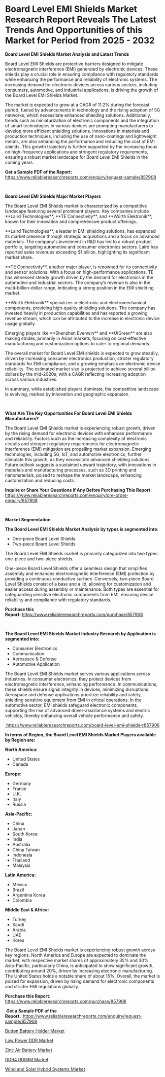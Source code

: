 <p><h1>Board Level EMI Shields Market Research Report Reveals The Latest Trends And Opportunities of this Market for Period from 2025 - 2032</h1></p><p><strong>Board Level EMI Shields Market Analysis and Latest Trends</strong></p>
<p><p>Board Level EMI Shields are protective barriers designed to mitigate electromagnetic interference (EMI) generated by electronic devices. These shields play a crucial role in ensuring compliance with regulatory standards while enhancing the performance and reliability of electronic systems. The increasing demand for electronic devices across various sectors, including consumers, automotive, and industrial applications, is driving the growth of the Board Level EMI Shields Market.</p><p>The market is expected to grow at a CAGR of 11.2% during the forecast period, fueled by advancements in technology and the rising adoption of 5G networks, which necessitate enhanced shielding solutions. Additionally, trends such as miniaturization of electronic components and the integration of smart technologies in various devices are prompting manufacturers to develop more efficient shielding solutions. Innovations in materials and production techniques, including the use of nano-coatings and lightweight metals, are also enhancing the performance and reducing the cost of EMI shields. This growth trajectory is further supported by the increasing focus on high-frequency applications and stringent regulatory requirements, ensuring a robust market landscape for Board Level EMI Shields in the coming years.</p></p>
<p><strong>Get a Sample PDF of the Report:&nbsp;</strong> <a href="https://www.reliableresearchreports.com/enquiry/request-sample/857908?utm_campaign=34&utm_medium=2&utm_source=Github&utm_content=ia&utm_term=10022025&utm_id=board-level-emi-shields">https://www.reliableresearchreports.com/enquiry/request-sample/857908</a></p>
<p>&nbsp;</p>
<p><strong>Board Level EMI Shields Major Market Players</strong></p>
<p><p>The Board Level EMI Shields market is characterized by a competitive landscape featuring several prominent players. Key companies include **Laird Technologies**, **TE Connectivity**, and **Würth Elektronik**, known for their innovation and comprehensive product offerings. </p><p>**Laird Technologies**, a leader in EMI shielding solutions, has expanded its market presence through strategic acquisitions and a focus on advanced materials. The company's investment in R&D has led to a robust product portfolio, targeting automotive and consumer electronics sectors. Laird has reported sales revenues exceeding $1 billion, highlighting its significant market share.</p><p>**TE Connectivity**, another major player, is renowned for its connectivity and sensor solutions. With a focus on high-performance applications, TE has witnessed steady growth driven by the demand for electronics in the automotive and industrial sectors. The company’s revenue is also in the multi-billion-dollar range, indicating a strong position in the EMI shielding market.</p><p>**Würth Elektronik** specializes in electronic and electromechanical components, providing high-quality shielding solutions. The company has invested heavily in production capabilities and has reported a growing revenue stream, which can be attributed to the increase in electronic device usage globally.</p><p>Emerging players like **Shenzhen Evenwin** and **UIGreen** are also making strides, primarily in Asian markets, focusing on cost-effective manufacturing and customization options to cater to regional demands. </p><p>The overall market for Board Level EMI shields is expected to grow steadily, driven by increasing consumer electronics production, stricter regulatory standards for EMI compliance, and a growing emphasis on electronic device reliability. The estimated market size is projected to achieve several billion dollars by the mid-2020s, with a CAGR reflecting increasing adoption across various industries. </p><p>In summary, while established players dominate, the competitive landscape is evolving, marked by innovation and geographic expansion.</p></p>
<p>&nbsp;</p>
<p><strong>What Are The Key Opportunities For Board Level EMI Shields Manufacturers?</strong></p>
<p><p>The Board Level EMI Shields market is experiencing robust growth, driven by the rising demand for electronic devices with enhanced performance and reliability. Factors such as the increasing complexity of electronic circuits and stringent regulatory requirements for electromagnetic interference (EMI) mitigation are propelling market expansion. Emerging technologies, including 5G, IoT, and automotive electronics, further stimulate this growth, as they necessitate advanced shielding solutions. Future outlook suggests a sustained upward trajectory, with innovations in materials and manufacturing processes, such as 3D printing and nanomaterials, poised to reshape the market landscape, enhancing customization and reducing costs.</p></p>
<p><strong>Inquire or Share Your Questions If Any Before Purchasing This Report:</strong> <a href="https://www.reliableresearchreports.com/enquiry/pre-order-enquiry/857908?utm_campaign=34&utm_medium=2&utm_source=Github&utm_content=ia&utm_term=10022025&utm_id=board-level-emi-shields">https://www.reliableresearchreports.com/enquiry/pre-order-enquiry/857908</a></p>
<p>&nbsp;</p>
<p><strong>Market Segmentation</strong></p>
<p><strong>The Board Level EMI Shields Market Analysis by types is segmented into:</strong></p>
<p><ul><li>One-piece Board Level Shields</li><li>Two-piece Board Level Shields</li></ul></p>
<p><p>The Board Level EMI Shields market is primarily categorized into two types: one-piece and two-piece shields. </p><p>One-piece Board Level Shields offer a seamless design that simplifies assembly and enhances electromagnetic interference (EMI) protection by providing a continuous conductive surface. Conversely, two-piece Board Level Shields consist of a base and a lid, allowing for customization and easier access during assembly or maintenance. Both types are essential for safeguarding sensitive electronic components from EMI, ensuring device reliability and compliance with regulatory standards.</p></p>
<p><strong>Purchase this Report:&nbsp;</strong><a href="https://www.reliableresearchreports.com/purchase/857908?utm_campaign=34&utm_medium=2&utm_source=Github&utm_content=ia&utm_term=10022025&utm_id=board-level-emi-shields">https://www.reliableresearchreports.com/purchase/857908</a></p>
<p>&nbsp;</p>
<p><strong>The Board Level EMI Shields Market Industry Research by Application is segmented into:</strong></p>
<p><ul><li>Consumer Electronics</li><li>Communication</li><li>Aerospace & Defense</li><li>Automotive Application</li></ul></p>
<p><p>The Board Level EMI Shields market serves various applications across industries. In consumer electronics, they protect devices from electromagnetic interference, enhancing performance. In communications, these shields ensure signal integrity in devices, minimizing disruptions. Aerospace and defense applications prioritize reliability and safety, shielding sensitive equipment from EMI in critical operations. In the automotive sector, EMI shields safeguard electronic components, supporting the rise of advanced driver-assistance systems and electric vehicles, thereby enhancing overall vehicle performance and safety.</p></p>
<p><a href="https://www.reliableresearchreports.com/board-level-emi-shields-r857908?utm_campaign=34&utm_medium=2&utm_source=Github&utm_content=ia&utm_term=10022025&utm_id=board-level-emi-shields">&nbsp;https://www.reliableresearchreports.com/board-level-emi-shields-r857908</a></p>
<p><strong>In terms of Region, the Board Level EMI Shields Market Players available by Region are:</strong></p>
<p>
    <p> <strong> North America: </strong>
        <ul>
            <li>United States</li>
            <li>Canada</li>
        </ul>
        </p> 
    <p> <strong> Europe: </strong>
        <ul>
            <li>Germany</li>
            <li>France</li>
            <li>U.K.</li>
            <li>Italy</li>
            <li>Russia</li>
        </ul>
        </p> 
    <p> <strong> Asia-Pacific: </strong>
        <ul>
            <li>China</li>
            <li>Japan</li>
            <li>South Korea</li>
            <li>India</li>
            <li>Australia</li>
            <li>China Taiwan</li>
            <li>Indonesia</li>
            <li>Thailand</li>
            <li>Malaysia</li>
        </ul>
        </p> 
    <p> <strong> Latin America: </strong>
        <ul>
            <li>Mexico</li>
            <li>Brazil</li>
            <li>Argentina Korea</li>
            <li>Colombia</li>
        </ul>
        </p> 
    <p> <strong> Middle East & Africa: </strong>
        <ul>
            <li>Turkey</li>
            <li>Saudi</li>
            <li>Arabia</li>
            <li>UAE</li>
            <li>Korea</li>
        </ul>
    </p>
    </p>
<p><p>The Board Level EMI Shields market is experiencing robust growth across key regions. North America and Europe are expected to dominate the market, with respective market shares of approximately 35% and 30%. Asia-Pacific, particularly China, is anticipated to show significant growth, contributing around 20%, driven by increasing electronic manufacturing. The United States holds a notable share of about 15%. Overall, the market is poised for expansion, driven by rising demand for electronic components and stricter EMI regulations globally.</p></p>
<p><strong>Purchase this Report: </strong><a href="https://www.reliableresearchreports.com/purchase/857908?utm_campaign=34&utm_medium=2&utm_source=Github&utm_content=ia&utm_term=10022025&utm_id=board-level-emi-shields">https://www.reliableresearchreports.com/purchase/857908</a></p>
<p>&nbsp;<strong>Get a Sample PDF of the Report:&nbsp;&nbsp;</strong><a href="https://www.reliableresearchreports.com/enquiry/request-sample/857908?utm_campaign=34&utm_medium=2&utm_source=Github&utm_content=ia&utm_term=10022025&utm_id=board-level-emi-shields">https://www.reliableresearchreports.com/enquiry/request-sample/857908</a></p>
<p><strong></strong></p>
<p><p><a href="https://github.com/itayjedhe/Market-Research-Report-List-1/blob/main/button-battery-holder-market.md?utm_campaign=34&utm_medium=2&utm_source=Github&utm_content=ia&utm_term=10022025&utm_id=board-level-emi-shields">Button Battery Holder Market</a></p><p><a href="https://github.com/sandoyjonet/Market-Research-Report-List-1/blob/main/low-power-ddr-market.md?utm_campaign=34&utm_medium=2&utm_source=Github&utm_content=ia&utm_term=10022025&utm_id=board-level-emi-shields">Low Power DDR Market</a></p><p><a href="https://github.com/voetzeszuh/Market-Research-Report-List-1/blob/main/zinc-air-battery-market.md?utm_campaign=34&utm_medium=2&utm_source=Github&utm_content=ia&utm_term=10022025&utm_id=board-level-emi-shields">Zinc Air Battery Market</a></p><p><a href="https://github.com/celpabembes/Market-Research-Report-List-1/blob/main/ddr4-rdimm-market.md?utm_campaign=34&utm_medium=2&utm_source=Github&utm_content=ia&utm_term=10022025&utm_id=board-level-emi-shields">DDR4 RDIMM Market</a></p><p><a href="https://github.com/aksayvoogdt/Market-Research-Report-List-1/blob/main/wind-and-solar-hybrid-systems-market.md?utm_campaign=34&utm_medium=2&utm_source=Github&utm_content=ia&utm_term=10022025&utm_id=board-level-emi-shields">Wind and Solar Hybrid Systems Market</a></p></p>